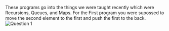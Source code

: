 These programs go into the things we were taught recently which were Recursions, Queues, and Maps. For the First program you were supossed to move the second element to the first and push the first to the back. 
![Question 1](https://user-images.githubusercontent.com/57150728/206624463-17a31679-3d93-46da-8fd3-26b5656f9623.jpg)
